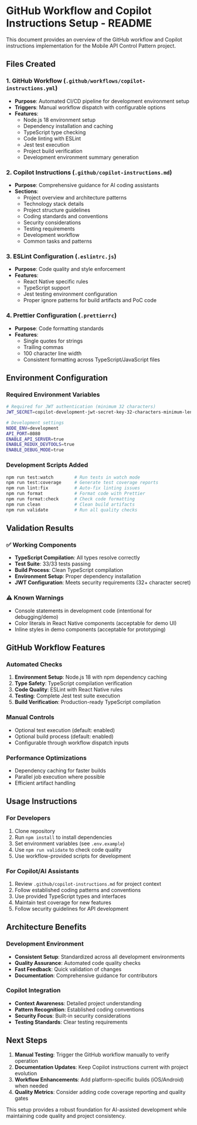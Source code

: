 # GitHub Workflow and Copilot Instructions Setup - README

This document provides an overview of the GitHub workflow and Copilot instructions implementation for the Mobile API Control Pattern project.

## Files Created

### 1. GitHub Workflow (`.github/workflows/copilot-instructions.yml`)
- **Purpose**: Automated CI/CD pipeline for development environment setup
- **Triggers**: Manual workflow dispatch with configurable options
- **Features**:
  - Node.js 18 environment setup
  - Dependency installation and caching
  - TypeScript type checking
  - Code linting with ESLint
  - Jest test execution
  - Project build verification
  - Development environment summary generation

### 2. Copilot Instructions (`.github/copilot-instructions.md`)
- **Purpose**: Comprehensive guidance for AI coding assistants
- **Sections**:
  - Project overview and architecture patterns
  - Technology stack details
  - Project structure guidelines
  - Coding standards and conventions
  - Security considerations
  - Testing requirements
  - Development workflow
  - Common tasks and patterns

### 3. ESLint Configuration (`.eslintrc.js`)
- **Purpose**: Code quality and style enforcement
- **Features**:
  - React Native specific rules
  - TypeScript support
  - Jest testing environment configuration
  - Proper ignore patterns for build artifacts and PoC code

### 4. Prettier Configuration (`.prettierrc`)
- **Purpose**: Code formatting standards
- **Features**:
  - Single quotes for strings
  - Trailing commas
  - 100 character line width
  - Consistent formatting across TypeScript/JavaScript files

## Environment Configuration

### Required Environment Variables
```bash
# Required for JWT authentication (minimum 32 characters)
JWT_SECRET=copilot-development-jwt-secret-key-32-characters-minimum-length

# Development settings
NODE_ENV=development
API_PORT=8080
ENABLE_API_SERVER=true
ENABLE_REDUX_DEVTOOLS=true
ENABLE_DEBUG_MODE=true
```

### Development Scripts Added
```bash
npm run test:watch        # Run tests in watch mode
npm run test:coverage     # Generate test coverage reports
npm run lint:fix          # Auto-fix linting issues
npm run format            # Format code with Prettier
npm run format:check      # Check code formatting
npm run clean             # Clean build artifacts
npm run validate          # Run all quality checks
```

## Validation Results

### ✅ Working Components
- **TypeScript Compilation**: All types resolve correctly
- **Test Suite**: 33/33 tests passing
- **Build Process**: Clean TypeScript compilation
- **Environment Setup**: Proper dependency installation
- **JWT Configuration**: Meets security requirements (32+ character secret)

### ⚠️ Known Warnings
- Console statements in development code (intentional for debugging/demo)
- Color literals in React Native components (acceptable for demo UI)
- Inline styles in demo components (acceptable for prototyping)

## GitHub Workflow Features

### Automated Checks
1. **Environment Setup**: Node.js 18 with npm dependency caching
2. **Type Safety**: TypeScript compilation verification
3. **Code Quality**: ESLint with React Native rules
4. **Testing**: Complete Jest test suite execution
5. **Build Verification**: Production-ready TypeScript compilation

### Manual Controls
- Optional test execution (default: enabled)
- Optional build process (default: enabled)
- Configurable through workflow dispatch inputs

### Performance Optimizations
- Dependency caching for faster builds
- Parallel job execution where possible
- Efficient artifact handling

## Usage Instructions

### For Developers
1. Clone repository
2. Run `npm install` to install dependencies
3. Set environment variables (see `.env.example`)
4. Use `npm run validate` to check code quality
5. Use workflow-provided scripts for development

### For Copilot/AI Assistants
1. Review `.github/copilot-instructions.md` for project context
2. Follow established coding patterns and conventions
3. Use provided TypeScript types and interfaces
4. Maintain test coverage for new features
5. Follow security guidelines for API development

## Architecture Benefits

### Development Environment
- **Consistent Setup**: Standardized across all development environments
- **Quality Assurance**: Automated code quality checks
- **Fast Feedback**: Quick validation of changes
- **Documentation**: Comprehensive guidance for contributors

### Copilot Integration
- **Context Awareness**: Detailed project understanding
- **Pattern Recognition**: Established coding conventions
- **Security Focus**: Built-in security considerations
- **Testing Standards**: Clear testing requirements

## Next Steps

1. **Manual Testing**: Trigger the GitHub workflow manually to verify operation
2. **Documentation Updates**: Keep Copilot instructions current with project evolution
3. **Workflow Enhancements**: Add platform-specific builds (iOS/Android) when needed
4. **Quality Metrics**: Consider adding code coverage reporting and quality gates

This setup provides a robust foundation for AI-assisted development while maintaining code quality and project consistency.